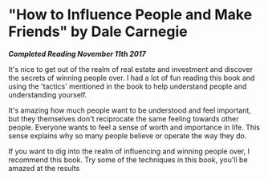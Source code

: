# "How to Influence People and Make Friends" by Dale Carnegie

***Completed Reading November 11th 2017***

It's nice to get out of the realm of real estate and investment and discover the secrets of winning people over. I had a lot of fun reading this book and using the 'tactics' mentioned in the book to help understand people and understanding yourself.

It's amazing how much people want to be understood and feel important, but they themselves don't reciprocate the same feeling towards other people. Everyone wants to feel a sense of worth and importance in life. This sense explains why so many people believe or operate the way they do.

If you want to dig into the realm of influencing and winning people over, I recommend this book. Try some of the techniques in this book, you'll be amazed at the results
